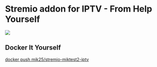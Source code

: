 # Stremio addon for IPTV - From Help Yourself

<a href="https://deploy.cyclic.sh/mik25/iptv-org">
    <img src="https://deploy.cyclic.sh/button.svg" />
</a>


## Docker It Yourself
[docker push mik25/stremio-miktest2-iptv](https://hub.docker.com/repository/docker/mik25/iptv-org)
